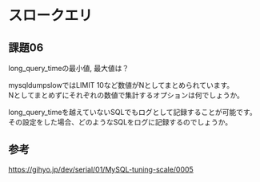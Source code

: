 # スロークエリ

## 課題06

long_query_timeの最小値, 最大値は？  

mysqldumpslowではLIMIT 10など数値がNとしてまとめられています。  
Nとしてまとめずにそれぞれの数値で集計するオプションは何でしょうか。  

long_query_timeを越えていないSQLでもログとして記録することが可能です。  
その設定をした場合、どのようなSQLをログに記録するのでしょうか。  

## 参考

<https://gihyo.jp/dev/serial/01/MySQL-tuning-scale/0005>  
